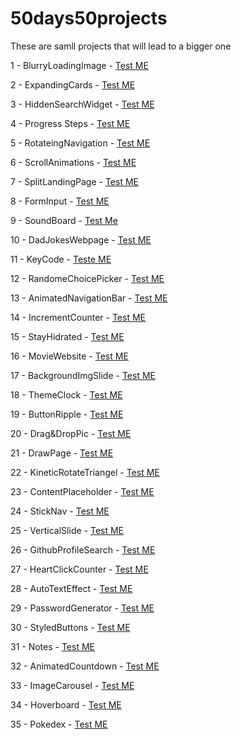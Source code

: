# 50days50projects
These are samll projects that will lead to a bigger one

1 - BlurryLoadingImage - [Test ME](https://htmlpreview.github.io/?https://github.com/TheMrM/50days50projects/blob/main/BlurryLoadingImage/index.html)

2 - ExpandingCards - [Test ME](https://htmlpreview.github.io/?https://github.com/TheMrM/50days50projects/blob/main/ExpandingCards/index.html)

3 - HiddenSearchWidget - [Test ME](https://htmlpreview.github.io/?https://github.com/TheMrM/50days50projects/blob/main/HiddenSearchWidget/index.html)

4 - Progress Steps - [Test ME](https://htmlpreview.github.io/?https://github.com/TheMrM/50days50projects/blob/main/Progress%20Steps/index.html)

5 - RotateingNavigation - [Test ME](https://htmlpreview.github.io/?https://github.com/TheMrM/50days50projects/blob/main/RotateingNavigation/index.html)

6 - ScrollAnimations - [Test ME](https://htmlpreview.github.io/?https://github.com/TheMrM/50days50projects/blob/main/ScrollAnimations/index.html)

7 - SplitLandingPage - [Test ME](https://htmlpreview.github.io/?https://github.com/TheMrM/50days50projects/blob/main/SplitLandingPage/index.html)

8 - FormInput - [Test ME](https://htmlpreview.github.io/?https://github.com/TheMrM/50days50projects/blob/main/FormInput/index.html)

9 - SoundBoard - [Test Me](https://htmlpreview.github.io/?https://github.com/TheMrM/50days50projects/blob/main/SoundBoard/index.html)

10 - DadJokesWebpage - [Test ME](https://htmlpreview.github.io/?https://github.com/TheMrM/50days50projects/blob/main/DadJokeWebPage/index.html)

11 - KeyCode - [Teste ME](https://htmlpreview.github.io/?https://github.com/TheMrM/50days50projects/blob/main/KeyCode/index.html)

12 - RandomeChoicePicker - [Test ME](https://htmlpreview.github.io/?https://github.com/TheMrM/50days50projects/blob/main/RandomeChoicePicker/index.html)

13 - AnimatedNavigationBar - [Test ME](https://htmlpreview.github.io/?https://github.com/TheMrM/50days50projects/blob/main/AnimatedNavBar/index.html)

14 - IncrementCounter - [Test ME](https://htmlpreview.github.io/?https://github.com/TheMrM/50days50projects/blob/main/IncrementCounters/index.html)

15 - StayHidrated - [Test ME](https://htmlpreview.github.io/?https://github.com/TheMrM/50days50projects/blob/main/DrikWater/index.html)

16 - MovieWebsite - [Test ME](https://htmlpreview.github.io/?https://github.com/TheMrM/50days50projects/blob/main/MovieWebsite/index.html)

17 - BackgroundImgSlide - [Test ME](https://htmlpreview.github.io/?https://github.com/TheMrM/50days50projects/blob/main/BackgroundSlider/index.html)

18 - ThemeClock - [Test ME](https://htmlpreview.github.io/?https://github.com/TheMrM/50days50projects/blob/main/ThemeClock/index.html)

19 - ButtonRipple - [Test ME](https://htmlpreview.github.io/?https://github.com/TheMrM/50days50projects/blob/main/ButtonRipple/index.html)

20 - Drag&DropPic - [Test ME](https://htmlpreview.github.io/?https://github.com/TheMrM/50days50projects/blob/main/Drag%26Drop/index.html)

21 - DrawPage - [Test ME](https://htmlpreview.github.io/?https://github.com/TheMrM/50days50projects/blob/main/DrawPage/index.html)

22 - KineticRotateTriangel - [Test ME](https://htmlpreview.github.io/?https://github.com/TheMrM/50days50projects/blob/main/KinnetCss/index.html)

23 - ContentPlaceholder - [Test ME](https://htmlpreview.github.io/?https://github.com/TheMrM/50days50projects/blob/main/ContentPlaceholder/index.html)

24 - StickNav - [Test ME](https://htmlpreview.github.io/?https://github.com/TheMrM/50days50projects/blob/main/StickyNavigation/index.html)

25 - VerticalSlide - [Test ME](https://htmlpreview.github.io/?https://github.com/TheMrM/50days50projects/blob/main/VerticalSlider/index.html)

26 - GithubProfileSearch - [Test ME](https://htmlpreview.github.io/?https://github.com/TheMrM/50days50projects/blob/main/GithubSearch/index.html)

27 - HeartClickCounter - [Test ME](https://htmlpreview.github.io/?https://github.com/TheMrM/50days50projects/blob/main/HeartClickCounter/index.html)

28 - AutoTextEffect - [Test ME](https://htmlpreview.github.io/?https://github.com/TheMrM/50days50projects/blob/main/AutoTextEffect/index.html)

29 - PasswordGenerator - [Test ME](https://htmlpreview.github.io/?https://github.com/TheMrM/50days50projects/blob/main/PasswordGenerator/index.html)

30 - StyledButtons - [Test ME](https://htmlpreview.github.io/?https://github.com/TheMrM/50days50projects/blob/main/StyledButtons/index.html)

31 - Notes - [Test ME](https://htmlpreview.github.io/?https://github.com/TheMrM/50days50projects/blob/main/Note/index.html)

32 - AnimatedCountdown - [Test ME](https://htmlpreview.github.io/?https://github.com/TheMrM/50days50projects/blob/main/AnimatedCountdown/index.html)

33 - ImageCarousel - [Test ME](https://htmlpreview.github.io/?https://github.com/TheMrM/50days50projects/blob/main/ImageCarousel/index.html)

34 - Hoverboard - [Test ME](https://htmlpreview.github.io/?https://github.com/TheMrM/50days50projects/blob/main/Hoverboard/index.html)

35 - Pokedex - [Test ME](https://htmlpreview.github.io/?https://github.com/TheMrM/50days50projects/blob/main/Pokedex/index.html)
